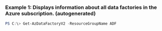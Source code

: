 ### Example 1: Displays information about all data factories in the Azure subscription. (autogenerated)
```powershell
PS C:\> Get-AzDataFactoryV2 -ResourceGroupName ADF
```

